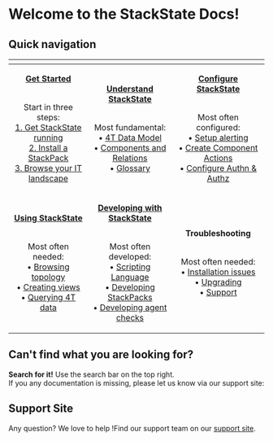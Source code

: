 # Welcome to the StackState Docs!

## Quick navigation

<table>
  <thead>
    <tr>
      <th style="text-align:center"></th>
      <th style="text-align:center"></th>
      <th style="text-align:center"></th>
    </tr>
  </thead>
  <tbody>
    <tr>
      <td style="text-align:center">
        <p><a href="getting_started.md"><b>Get Started</b></a></p>
        <p>
          <br />Start in three steps:
          <br /><a href="setup/installation/">1. Get StackState running</a>
          <br /><a href="integrations/">2. Install a StackPack</a>
          <br /><a href="use/browsing_topology.md">3. Browse your IT landscape</a>
        </p>
      </td>
      <td style="text-align:center">
        <p><a href="https://docs.stackstate.com/concepts/"><b>Understand StackState</b></a></p>
        <p>
          <br />Most fundamental:
          <br />&#x2022; <a href="concepts/4t_data_model.md">4T Data Model</a>
          <br />&#x2022; <a href="concepts/components_and_relations.md">Components and Relations</a>
          <br />&#x2022; <a href="concepts/glossary.md">Glossary</a>
        </p>
      </td>
      <td style="text-align:center">
        <p><a href="configure/"><b>Configure StackState</b></a></p>
        <p>
          <br />Most often configured:
          <br />&#x2022; <a href="use/alerting.md">Setup alerting</a>
          <br />&#x2022; <a href="configure/component_actions.md">Create Component Actions</a>
          <br />&#x2022; <a href="configure/how_to_set_up_roles.md">Configure Authn &amp; Authz</a>
        </p>
      </td>
    </tr>
    <tr>
      <td style="text-align:center">
        <p></p>
        <p><a href="use/"><b>Using StackState</b></a></p>
        <p>
          <br />Most often needed:
          <br />&#x2022; <a href="use/browsing_topology.md">Browsing topology</a>
          <br />&#x2022; <a href="use/views.md">Creating views</a>
          <br />&#x2022; <a href="use/queries.md">Querying 4T data</a>
        </p>
      </td>
      <td style="text-align:center">
        <p></p>
        <p><a href="develop/"><b>Developing with StackState</b></a></p>
        <p>
          <br />Most often developed:
          <br />&#x2022; <a href="develop/scripting/">Scripting Language</a>
          <br />&#x2022; <a href="integrations/sdk.md">Developing StackPacks</a>
          <br />&#x2022; <a href="develop/agent_check/checks_in_agent_v2.md">Developing agent checks</a>
        </p>
      </td>
      <td style="text-align:center">
        <p></p>
        <p><b>Troubleshooting</b></p>
        <p>
          <br />Most often needed:
          <br />&#x2022; <a href="setup/installation/troubleshooting.md">Installation issues</a>
          <br />&#x2022; <a href="setup/upgrading.md">Upgrading</a>
          <br />&#x2022; <a href="https://support.stackstate.com">Support</a>
        </p>
      </td>
    </tr>
  </tbody>
</table>

## **Can't find what you are looking for?**

**Search for it!** Use the search bar on the top right.  
If you any documentation is missing, please let us know via our support site:

## **Support Site**

Any question? We love to help !Find our support team on our [support site](http://support.stackstate.com/).


